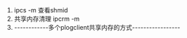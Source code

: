 1. ipcs -m 查看shmid  
2. 共享内存清理 ipcrm -m <shmid>  
3. ------------多个plogclient共享内存的方式-----------------

